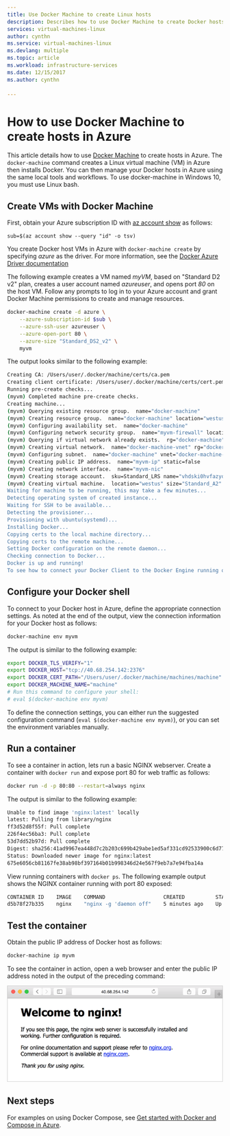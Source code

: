```yaml
---
title: Use Docker Machine to create Linux hosts
description: Describes how to use Docker Machine to create Docker hosts in Azure.
services: virtual-machines-linux
author: cynthn
ms.service: virtual-machines-linux
ms.devlang: multiple
ms.topic: article
ms.workload: infrastructure-services
ms.date: 12/15/2017
ms.author: cynthn

---
```

# How to use Docker Machine to create hosts in Azure
This article details how to use [Docker Machine](https://docs.docker.com/machine/) to create hosts in Azure. The `docker-machine` command creates a Linux virtual machine (VM) in Azure then installs Docker. You can then manage your Docker hosts in Azure using the same local tools and workflows. To use docker-machine in Windows 10, you must use Linux bash.

## Create VMs with Docker Machine
First, obtain your Azure subscription ID with [az account show](/cli/azure/account) as follows:

```azurecli
sub=$(az account show --query "id" -o tsv)
```

You create Docker host VMs in Azure with `docker-machine create` by specifying *azure* as the driver. For more information, see the [Docker Azure Driver documentation](https://docs.docker.com/machine/drivers/azure/)

The following example creates a VM named *myVM*, based on "Standard D2 v2" plan, creates a user account named *azureuser*, and opens port *80* on the host VM. Follow any prompts to log in to your Azure account and grant Docker Machine permissions to create and manage resources.

```bash
docker-machine create -d azure \
    --azure-subscription-id $sub \
    --azure-ssh-user azureuser \
    --azure-open-port 80 \
    --azure-size "Standard_DS2_v2" \
    myvm
```

The output looks similar to the following example:

```bash
Creating CA: /Users/user/.docker/machine/certs/ca.pem
Creating client certificate: /Users/user/.docker/machine/certs/cert.pem
Running pre-create checks...
(myvm) Completed machine pre-create checks.
Creating machine...
(myvm) Querying existing resource group.  name="docker-machine"
(myvm) Creating resource group.  name="docker-machine" location="westus"
(myvm) Configuring availability set.  name="docker-machine"
(myvm) Configuring network security group.  name="myvm-firewall" location="westus"
(myvm) Querying if virtual network already exists.  rg="docker-machine" location="westus" name="docker-machine-vnet"
(myvm) Creating virtual network.  name="docker-machine-vnet" rg="docker-machine" location="westus"
(myvm) Configuring subnet.  name="docker-machine" vnet="docker-machine-vnet" cidr="192.168.0.0/16"
(myvm) Creating public IP address.  name="myvm-ip" static=false
(myvm) Creating network interface.  name="myvm-nic"
(myvm) Creating storage account.  sku=Standard_LRS name="vhdski0hvfazyd8mn991cg50" location="westus"
(myvm) Creating virtual machine.  location="westus" size="Standard_A2" username="azureuser" osImage="canonical:UbuntuServer:16.04.0-LTS:latest" name="myvm
Waiting for machine to be running, this may take a few minutes...
Detecting operating system of created instance...
Waiting for SSH to be available...
Detecting the provisioner...
Provisioning with ubuntu(systemd)...
Installing Docker...
Copying certs to the local machine directory...
Copying certs to the remote machine...
Setting Docker configuration on the remote daemon...
Checking connection to Docker...
Docker is up and running!
To see how to connect your Docker Client to the Docker Engine running on this virtual machine, run: docker-machine env myvm
```

## Configure your Docker shell
To connect to your Docker host in Azure, define the appropriate connection settings. As noted at the end of the output, view the connection information for your Docker host as follows: 

```bash
docker-machine env myvm
```

The output is similar to the following example:

```bash
export DOCKER_TLS_VERIFY="1"
export DOCKER_HOST="tcp://40.68.254.142:2376"
export DOCKER_CERT_PATH="/Users/user/.docker/machine/machines/machine"
export DOCKER_MACHINE_NAME="machine"
# Run this command to configure your shell:
# eval $(docker-machine env myvm)
```

To define the connection settings, you can either run the suggested configuration command (`eval $(docker-machine env myvm)`), or you can set the environment variables manually. 

## Run a container
To see a container in action, lets run a basic NGINX webserver. Create a container with `docker run` and expose port 80 for web traffic as follows:

```bash
docker run -d -p 80:80 --restart=always nginx
```

The output is similar to the following example:

```bash
Unable to find image 'nginx:latest' locally
latest: Pulling from library/nginx
ff3d52d8f55f: Pull complete
226f4ec56ba3: Pull complete
53d7dd52b97d: Pull complete
Digest: sha256:41ad9967ea448d7c2b203c699b429abe1ed5af331cd92533900c6d77490e0268
Status: Downloaded newer image for nginx:latest
675e6056cb81167fe38ab98bf397164b01b998346d24e567f9eb7a7e94fba14a
```

View running containers with `docker ps`. The following example output shows the NGINX container running with port 80 exposed:

```bash
CONTAINER ID    IMAGE    COMMAND                   CREATED          STATUS          PORTS                          NAMES
d5b78f27b335    nginx    "nginx -g 'daemon off"    5 minutes ago    Up 5 minutes    0.0.0.0:80->80/tcp, 443/tcp    festive_mirzakhani
```

## Test the container
Obtain the public IP address of Docker host as follows:


```bash
docker-machine ip myvm
```

To see the container in action, open a web browser and enter the public IP address noted in the output of the preceding command:

![Running ngnix container](./media/docker-machine/nginx.png)

## Next steps
For examples on using Docker Compose, see [Get started with Docker and Compose in Azure](docker-compose-quickstart.md).
